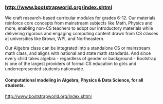 
### http://www.bootstrapworld.org/index.shtml
We craft research-based curricular modules for grades 6-12. Our materials reinforce core concepts from mainstream subjects like Math, Physics and more, enabling non-CS teachers to adopt our introductory materials while delivering rigorous and engaging computing content drawn from CS classes at universities like Brown, WPI, and Northeastern.

Our Algebra class can be integrated into a standalone CS or mainstream math class, and aligns with national and state math standards. And since every child takes algebra - regardless of gender or background - Bootstrap is one of the largest providers of formal CS education to girls and underrepresented students nationwide.

#### Computational modeling in Algebra, Physics & Data Science, for all students.
http://www.bootstrapworld.org/index.shtml
